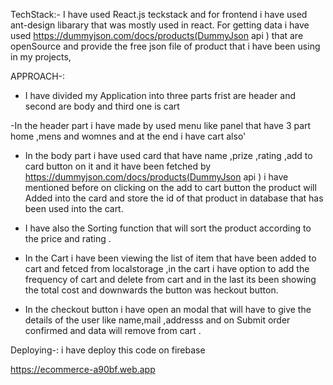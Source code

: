 TechStack:- I have used React.js teckstack and for frontend i have used ant-design libarary that was mostly used in react. For getting data i have used https://dummyjson.com/docs/products(DummyJson api ) that are openSource and provide the free json file of product that i have been using in my projects,

APPROACH-:

- I have divided my Application into three parts frist are header and second are body and third one is cart

-In the header part i have made by used menu like panel that have 3 part home ,mens and womnes and at the end i have cart also'

- In the body part i have used card that have name ,prize ,rating ,add to card button on it and it have been fetched by https://dummyjson.com/docs/products(DummyJson api ) i have mentioned before on clicking on the add to cart button the product will Added into the card and store the id of that product in database that has been used into the cart.

- I have also the Sorting function that will sort the product according to the price and rating .

- In the Cart i have been viewing the list of item that have been added to cart and fetced from localstorage ,in the cart i have option to add the frequency of cart and delete from cart and in the last its been showing the total cost and downwards the button was heckout button.

- In the checkout button i have open an modal that will have to give the details of the user like name,mail ,addresss and on Submit order confirmed and data will remove from cart .

Deploying-:
i have deploy this code on firebase

https://ecommerce-a90bf.web.app

